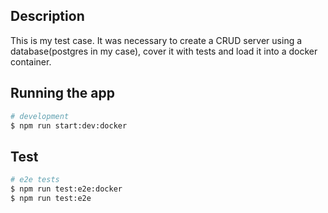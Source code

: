 ## Description

This is my test case. It was necessary to create a CRUD server using a database(postgres in my case), cover it with tests and load it into a docker container.

## Running the app

```bash
# development
$ npm run start:dev:docker
```

## Test

```bash
# e2e tests
$ npm run test:e2e:docker
$ npm run test:e2e
```
